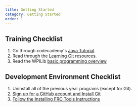 ```yaml
---
title: Getting Started
category: Getting Started
order: 1
---
```

## Training Checklist
1. Go through codecademy's [Java Tutorial](https://www.codecademy.com/learn/learn-java).  
2. Read through the [Learning Git](/git/learning-git/) resources.  
3. Read the WPILib [basic programming overview](https://docs.wpilib.org/en/latest/docs/software/wpilib-overview/index.html)  

## Development Environment Checklist
1. Uninstall all of the previous year programs (except for Git).  
2. [Sign up for a GitHub account and Install Git](/1getting-started/installing-git/)  
3. [Follow the Installing FRC Tools Instructions](/1getting-started/installing-frctools/)